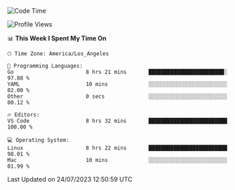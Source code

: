 <!--START_SECTION:waka-->
![Code Time](http://img.shields.io/badge/Code%20Time-486%20hrs%2050%20mins-blue)

![Profile Views](http://img.shields.io/badge/Profile%20Views-0-blue)

📊 **This Week I Spent My Time On** 

```text
🕑︎ Time Zone: America/Los_Angeles

💬 Programming Languages: 
Go                       8 hrs 21 mins       ████████████████████████░   97.88 % 
YAML                     10 mins             ░░░░░░░░░░░░░░░░░░░░░░░░░   02.00 % 
Other                    0 secs              ░░░░░░░░░░░░░░░░░░░░░░░░░   00.12 % 

🔥 Editors: 
VS Code                  8 hrs 32 mins       █████████████████████████   100.00 % 

💻 Operating System: 
Linux                    8 hrs 22 mins       █████████████████████████   98.01 % 
Mac                      10 mins             ░░░░░░░░░░░░░░░░░░░░░░░░░   01.99 % 
```


 Last Updated on 24/07/2023 12:50:59 UTC
<!--END_SECTION:waka-->
